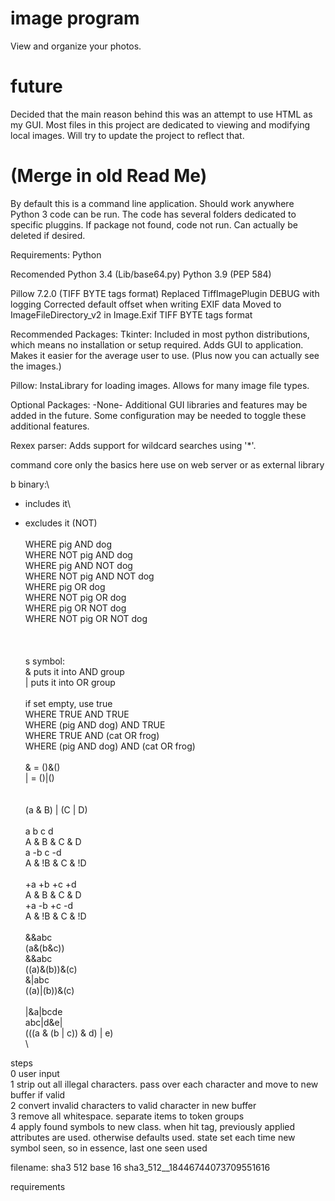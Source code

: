 # image program
View and organize your photos.


# future
Decided that the main reason behind this was an attempt to use HTML as my GUI.
Most files in this project are dedicated to viewing and modifying local images.
Will try to update the project to reflect that.


# (Merge in old Read Me)

By default this is a command line application. Should work anywhere Python 3 code can be run. The code has several folders dedicated to specific pluggins. If package not found, code not run. Can actually be deleted if desired.



Requirements:
Python


Recomended
Python 3.4 (Lib/base64.py)
Python 3.9 (PEP 584)

Pillow 7.2.0 (TIFF BYTE tags format)
Replaced TiffImagePlugin DEBUG with logging
Corrected default offset when writing EXIF data
Moved to ImageFileDirectory_v2 in Image.Exif
TIFF BYTE tags format



Recommended Packages:
Tkinter: Included in most python distributions, which means no installation or setup required. Adds GUI to application. Makes it easier for the average user to use. (Plus now you can actually see the images.)

Pillow: InstaLibrary for loading images. Allows for many image file types.


Optional Packages:
-None-
Additional GUI libraries and features may be added in the future. Some configuration may be needed to toggle these additional features.

Rexex parser: Adds support for wildcard searches using '*'.


command core
only the basics here
use on web server or as external library




b binary:\
+ includes it\
- excludes it (NOT)\
\
WHERE pig AND dog\
WHERE NOT pig AND dog\
WHERE pig AND NOT dog\
WHERE NOT pig AND NOT dog\
WHERE pig OR dog\
WHERE NOT pig OR dog\
WHERE pig OR NOT dog\
WHERE NOT pig OR NOT dog\
\
\
\
s symbol:\
& puts it into AND group\
| puts it into OR group\
\
if set empty, use true\
WHERE TRUE AND TRUE\
WHERE (pig AND dog) AND TRUE\
WHERE TRUE AND (cat OR frog)\
WHERE (pig AND dog) AND (cat OR frog)\
\
& = ()&()\
| = ()|()\
\
\
(a & B) | (C | D)\
\
a b c d\
A & B & C & D\
a -b c -d\
A & !B & C & !D\
\
+a +b +c +d\
A & B & C & D\
+a -b +c -d\
A & !B & C & !D\
\
&&abc\
(a&(b&c))\
&&abc\
((a)&(b))&(c)\
&|abc\
((a)|(b))&(c)\
\
|&a|bcde\
abc|d&e|\
(((a & (b | c)) & d) | e)\
\

steps\
0 user input\
1 strip out all illegal characters. pass over each character and move to new buffer if valid\
2 convert invalid characters to valid character in new buffer\
3 remove all whitespace. separate items to token groups\
4 apply found symbols to new class. when hit tag, previously applied attributes are used. otherwise defaults used. state set each time new symbol seen, so in essence, last one seen used


filename:
sha3 512 base 16
sha3_512__18446744073709551616




requirements
